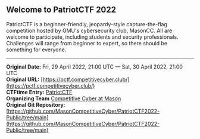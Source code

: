 ## Welcome to PatriotCTF 2022

PatriotCTF is a beginner-friendly, jeopardy-style capture-the-flag competition hosted by GMU's cybersecurity club, MasonCC. All are welcome to participate, including students and security professionals. Challenges will range from beginner to expert, so there should be something for everyone.

---
**Original Date:** Fri, 29 April 2022, 21:00 UTC — Sat, 30 April 2022, 21:00 UTC <br>
**Original URL:** [https://pctf.competitivecyber.club/](https://pctf.competitivecyber.club/)<br>
**CTFtime Entry:** [PatriotCTF](https://ctftime.org/event/1616)<br>
**Organizing Team** [Competitive Cyber at Mason](https://ctftime.org/team/176906)<br>
**Original Git Repository**: [https://github.com/MasonCompetitiveCyber/PatriotCTF2022-Public/tree/main](https://github.com/MasonCompetitiveCyber/PatriotCTF2022-Public/tree/main)<br>
